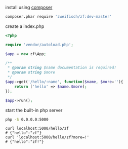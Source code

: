 
install using [composer](http://getcomposer.org/)

```sh
composer.phar require 'zweifisch/zf:dev-master'
```

create a index.php

```php
<?php

require 'vendor/autoload.php';

$app = new zf\App;

/**
 * @param string $name documentation is required!
 * @param string $more
 */
$app->get('/hello/:name', function($name, $more=''){
	return ['hello' => $name.$more];
});

$app->run();
```

start the built-in php server

```bash
php -S 0.0.0.0:5000
```

```
curl localhost:5000/hello/zf
# {"hello":"zf"}
curl 'localhost:5000/hello/zf?more=!'
# {"hello":"zf!"}
```
